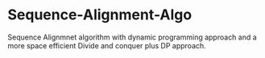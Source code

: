 # Sequence-Alignment-Algo
Sequence Alignmnet algorithm with dynamic programming approach and a more space efficient Divide and conquer plus DP approach.
